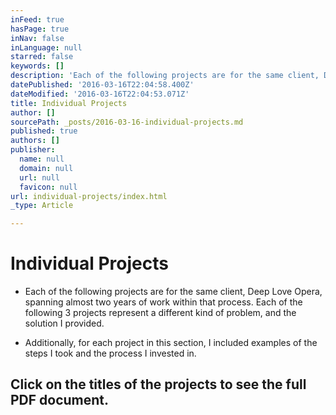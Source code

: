 ```yaml
---
inFeed: true
hasPage: true
inNav: false
inLanguage: null
starred: false
keywords: []
description: 'Each of the following projects are for the same client, Deep Love Opera, spanning almost two years of work within that process. Each of the following 3 projects represent a different kind of problem, and the solution I provided. '
datePublished: '2016-03-16T22:04:58.400Z'
dateModified: '2016-03-16T22:04:53.071Z'
title: Individual Projects
author: []
sourcePath: _posts/2016-03-16-individual-projects.md
published: true
authors: []
publisher:
  name: null
  domain: null
  url: null
  favicon: null
url: individual-projects/index.html
_type: Article

---
```

# Individual Projects

* Each of the following projects are for the same client, Deep Love Opera, spanning almost two years of work within that process. Each of the following 3 projects represent a different kind of problem, and the solution I provided. 

* Additionally, for each project in this section, I included examples of the steps I took and the process I invested in.

## Click on the titles of the projects to see the full PDF document.